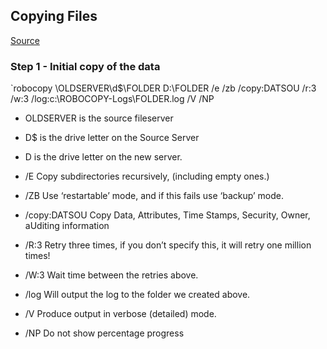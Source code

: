 ## Copying Files

[Source](https://www.reddit.com/r/sysadmin/comments/aw5f5l/whats_your_goto_copy_command_for_large_amounts_of/)
### Step 1 - Initial copy of the data ###

`robocopy \\OLDSERVER\d$\FOLDER D:\FOLDER /e /zb /copy:DATSOU /r:3 /w:3 /log:c:\ROBOCOPY-Logs\FOLDER.log /V /NP

* OLDSERVER is the source fileserver
* D$ is the drive letter on the Source Server
* D is the drive letter on the new server.

* /E Copy subdirectories recursively, (including empty ones.)
* /ZB Use ‘restartable’ mode, and if this fails use ‘backup’ mode.
* /copy:DATSOU Copy Data, Attributes, Time Stamps, Security, Owner, aUditing information
* /R:3 Retry three times, if you don’t specify this, it will retry one million times!
* /W:3 Wait time between the retries above.
* /log Will output the log to the folder we created above.
* /V Produce output in verbose (detailed) mode.
* /NP Do not show percentage progress
